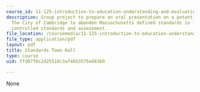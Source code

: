 ```yaml
---
course_id: 11-125-introduction-to-education-understanding-and-evaluating-education-spring-2009
description: Group project to prepare an oral presentation on a potential plan by
  The City of Cambridge to abandon Massachusetts defined standards in favor of locally
  controlled standards and assessment.
file_location: /coursemedia/11-125-introduction-to-education-understanding-and-evaluating-education-spring-2009/ffd97f8c2d25510c3af46b3575e683b0_MIT11_125s09_cal_Standards_Town_Hall03.pdf
file_type: application/pdf
layout: pdf
title: Standards Town Hall
type: course
uid: ffd97f8c2d25510c3af46b3575e683b0

---
```

None